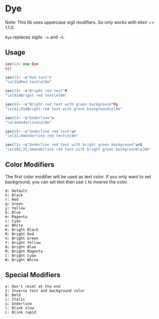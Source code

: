 Dye
===

Note: This lib uses uppercase sigil modifiers. So only works with elixir ~> 1.1.0.

`Dye` replaces sigils: `~s` and `~S`.

## Usage

```elixir
iex(1)> use Dye
nil

iex(2)> ~s"Red text"r
"\e[31mRed text\e[0m"

iex(3)> ~s"Bright red text"R
"\e[91mBright red text\e[0m"

iex(4)> ~s"Bright red text with green background"Rg
"\e[42;91mBright red text with green background\e[0m"

iex(5)> ~s"Underline"u
"\e[4mUnderline\e[0m"

iex(6)> ~s"Underline red text"ur
"\e[31;4mUnderline red text\e[0m"

iex(7)> ~s"Underline red text with bright green background"urG
"\e[102;31;4mUnderline red text with bright green background\e[0m"
```

## Color Modifiers

The first color modifier will be used as text color. If you only want to set
background, you can set text then use `I` to inverse the color.

```
d: Default
k: Black
r: Red
g: Green
y: Yellow
b: Blue
m: Magenta
c: Cyan
w: White
K: Bright Black
R: Bright Red
G: Bright Green
Y: Bright Yellow
B: Bright Blue
M: Bright Magenta
C: Bright Cyan
W: Bright White
```

## Special Modifiers

```
e: Don't reset at the end
I: Inverse text and background color
D: Bold
i: Italic
u: Underline
l: Blink slow
L: Blink rapid
```
